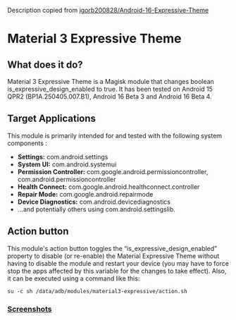 Description copied from [igorb200828/Android-16-Expressive-Theme](https://github.com/igorb200828/Android-16-Expressive-Theme)

# Material 3 Expressive Theme

## What does it do?

Material 3 Expressive Theme is a Magisk module that changes boolean is_expressive_design_enabled to true. It has been tested on Android 15 QPR2 (BP1A.250405.007.B1), Android 16 Beta 3 and Android 16 Beta 4.

## Target Applications

This module is primarily intended for and tested with the following system components :

*   **Settings:** com.android.settings
*   **System UI:** com.android.systemui
*   **Permission Controller:** com.google.android.permissioncontroller, com.android.permissioncontroller
*   **Health Connect:** com.google.android.healthconnect.controller
*   **Repair Mode:** com.google.android.repairmode
*   **Device Diagnostics:** com.android.devicediagnostics
*   ...and potentially others using com.android.settingslib.

## Action button

This module's action button toggles the “is_expressive_design_enabled” property to disable (or re-enable) the Material Expressive Theme without having to disable the module and restart your device (you may have to force stop the apps affected by this variable for the changes to take effect).
Also, it can be executed using a command like this:
```shell
su -c sh /data/adb/modules/material3-expressive/action.sh
```

### [Screenshots](https://github.com/igorb200828/Android-16-Expressive-Theme/tree/master/img)
